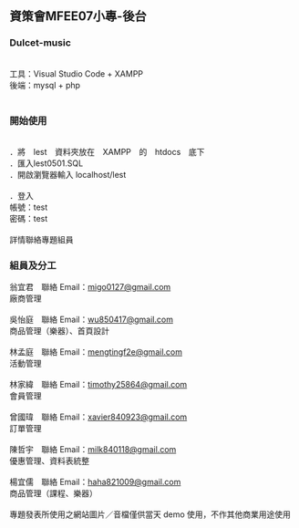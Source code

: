 ## 資策會MFEE07小專-後台

### Dulcet-music
<br/>
工具：Visual Studio Code + XAMPP<br/>
後端：mysql + php<br/>
<br/>

### 開始使用
<br/>
．將　lest　資料夾放在　XAMPP　的　htdocs　底下<br/>
．匯入lest0501.SQL<br/>
．開啟瀏覽器輸入 localhost/lest<br/>
<br/>
．登入<br/>
帳號：test<br/>
密碼：test<br/>
<br/>
詳情聯絡專題組員<br/>

### 組員及分工

翁宜君　聯絡 Email：migo0127@gmail.com<br />
廠商管理<br />
<br />
吳怡庭　聯絡 Email：wu850417@gmail.com<br />
商品管理（樂器）、首頁設計<br />
<br />
林孟庭　聯絡 Email：mengtingf2e@gmail.com<br />
活動管理<br />
<br />
林家緯　聯絡 Email：timothy25864@gmail.com<br />
會員管理<br />
<br />
曾國瑋　聯絡 Email：xavier840923@gmail.com<br />
訂單管理<br />
<br />
陳哲宇　聯絡 Email：milk840118@gmail.com<br />
優惠管理、資料表統整<br />
<br />
楊宜儒　聯絡 Email：haha821009@gmail.com<br />
商品管理（課程、樂器）<br />
<br />
專題發表所使用之網站圖片／音檔僅供當天 demo 使用，不作其他商業用途使用
